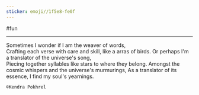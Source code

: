 ```yaml
---
sticker: emoji//1f5e8-fe0f
---
```



#fun 

___

Sometimes I wonder if I am the weaver of words,  
Crafting each verse with care and skill, like a arras of birds.
Or perhaps I'm a translator of the universe's song,  
Piecing together syllables like stars to where they belong.
Amongst the cosmic whispers and the universe's murmurings,
As a translator of its essence, I find my soul's yearnings.

`©Kendra Pokhrel`
